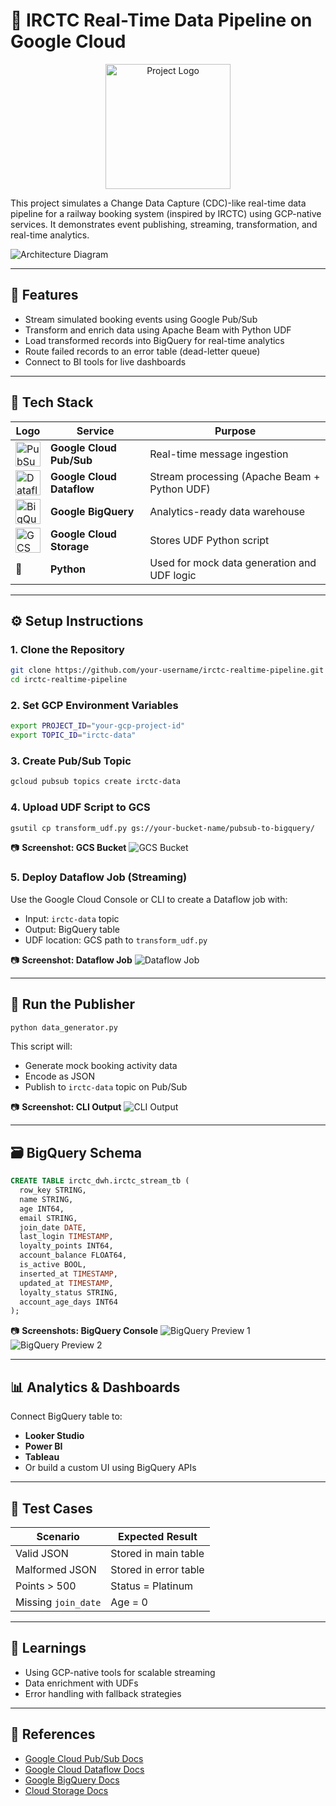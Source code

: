 # 🚄 IRCTC Real-Time Data Pipeline on Google Cloud

<p align="center">
  <img src="https://github.com/user-attachments/assets/d21ac524-d208-48c3-80a5-3b457b4486f0" alt="Project Logo" width="200"/>
</p>

This project simulates a Change Data Capture (CDC)-like real-time data pipeline for a railway booking system (inspired by IRCTC) using GCP-native services. It demonstrates event publishing, streaming, transformation, and real-time analytics.

![Architecture Diagram](https://github.com/user-attachments/assets/d4b25d4a-d8d6-4913-938b-caf8ee087b38)

---

## 📌 Features

* Stream simulated booking events using Google Pub/Sub
* Transform and enrich data using Apache Beam with Python UDF
* Load transformed records into BigQuery for real-time analytics
* Route failed records to an error table (dead-letter queue)
* Connect to BI tools for live dashboards

---

## 🧰 Tech Stack

| Logo                                                                                              | Service                   | Purpose                                      |
| ------------------------------------------------------------------------------------------------- | ------------------------- | -------------------------------------------- |
| <img src="https://c0.klipartz.com/pngpicture/115/315/gratis-png-plataforma-de-nube-de-google-publicar-suscribir-patrones-de-computacion-en-la-nube-de-bigquery-google.png" alt="PubSub" width="40"/>     | **Google Cloud Pub/Sub**  | Real-time message ingestion                  |
| <img src="https://www.vhv.rs/dpng/d/615-6150272_google-dataflow-logo-hd-png-download.png" alt="Dataflow" width="40"/> | **Google Cloud Dataflow** | Stream processing (Apache Beam + Python UDF) |
| <img src="https://static.cdnlogo.com/logos/g/44/google-bigquery.svg" alt="BigQuery" width="40"/> | **Google BigQuery**       | Analytics-ready data warehouse               |
| <img src="https://w7.pngwing.com/pngs/799/196/png-transparent-google-cloud-platform-google-storage-amazon-s3-cloud-computing-cloud-computing-blue-angle-cloud.png" alt="GCS" width="40"/>       | **Google Cloud Storage**  | Stores UDF Python script                     |
| 🐍                                                                                                | **Python**                | Used for mock data generation and UDF logic  |

---

## ⚙️ Setup Instructions

### 1. Clone the Repository

```bash
git clone https://github.com/your-username/irctc-realtime-pipeline.git
cd irctc-realtime-pipeline
```

### 2. Set GCP Environment Variables

```bash
export PROJECT_ID="your-gcp-project-id"
export TOPIC_ID="irctc-data"
```

### 3. Create Pub/Sub Topic

```bash
gcloud pubsub topics create irctc-data
```

### 4. Upload UDF Script to GCS

```bash
gsutil cp transform_udf.py gs://your-bucket-name/pubsub-to-bigquery/
```

📷 **Screenshot: GCS Bucket**
![GCS Bucket](https://github.com/user-attachments/assets/61542455-821d-4cf9-b969-1ab7d0b0c6de)

### 5. Deploy Dataflow Job (Streaming)

Use the Google Cloud Console or CLI to create a Dataflow job with:

* Input: `irctc-data` topic
* Output: BigQuery table
* UDF location: GCS path to `transform_udf.py`

📷 **Screenshot: Dataflow Job**
![Dataflow Job](https://github.com/user-attachments/assets/7bad43c7-d379-45d4-b5c8-0d8b64794c87)

---

## 🚀 Run the Publisher

```bash
python data_generator.py
```

This script will:

* Generate mock booking activity data
* Encode as JSON
* Publish to `irctc-data` topic on Pub/Sub

📷 **Screenshot: CLI Output**
![CLI Output](https://github.com/user-attachments/assets/fe8e572e-5994-464b-a8df-701173463786)

---

## 🗃️ BigQuery Schema

```sql
CREATE TABLE irctc_dwh.irctc_stream_tb (
  row_key STRING,
  name STRING,
  age INT64,
  email STRING,
  join_date DATE,
  last_login TIMESTAMP,
  loyalty_points INT64,
  account_balance FLOAT64,
  is_active BOOL,
  inserted_at TIMESTAMP,
  updated_at TIMESTAMP,
  loyalty_status STRING,
  account_age_days INT64
);
```

📷 **Screenshots: BigQuery Console**
![BigQuery Preview 1](https://github.com/user-attachments/assets/7a42645f-0b4d-41b2-83ae-233707d53144)
![BigQuery Preview 2](https://github.com/user-attachments/assets/93d502e5-0724-4484-ba5f-48e9d287983d)

---

## 📊 Analytics & Dashboards

Connect BigQuery table to:

* **Looker Studio**
* **Power BI**
* **Tableau**
* Or build a custom UI using BigQuery APIs

---

## 🧪 Test Cases

| Scenario            | Expected Result       |
| ------------------- | --------------------- |
| Valid JSON          | Stored in main table  |
| Malformed JSON      | Stored in error table |
| Points > 500        | Status = Platinum     |
| Missing `join_date` | Age = 0               |

---

## 🧠 Learnings

* Using GCP-native tools for scalable streaming
* Data enrichment with UDFs
* Error handling with fallback strategies

---

## 📎 References

* [Google Cloud Pub/Sub Docs](https://cloud.google.com/pubsub/docs)
* [Google Cloud Dataflow Docs](https://cloud.google.com/dataflow/docs)
* [Google BigQuery Docs](https://cloud.google.com/bigquery/docs)
* [Cloud Storage Docs](https://cloud.google.com/storage/docs)
